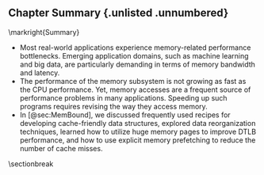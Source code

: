 ## Chapter Summary {.unlisted .unnumbered}

\markright{Summary}

* Most real-world applications experience memory-related performance bottlenecks. Emerging application domains, such as machine learning and big data, are particularly demanding in terms of memory bandwidth and latency.
* The performance of the memory subsystem is not growing as fast as the CPU performance. Yet, memory accesses are a frequent source of performance problems in many applications. Speeding up such programs requires revising the way they access memory.
* In [@sec:MemBound], we discussed frequently used recipes for developing cache-friendly data structures, explored data reorganization techniques, learned how to utilize huge memory pages to improve DTLB performance, and how to use explicit memory prefetching to reduce the number of cache misses.

\sectionbreak
